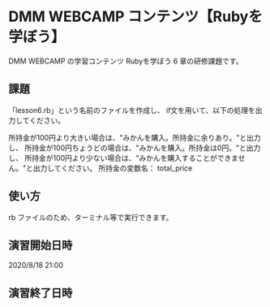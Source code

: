 # DMM WEBCAMP コンテンツ【Rubyを学ぼう】

DMM WEBCAMP の学習コンテンツ Rubyを学ぼう 6 章の研修課題です。

## 課題
「lesson6.rb」という名前のファイルを作成し、
if文を用いて、以下の処理を出力してください。

所持金が100円より大きい場合は、"みかんを購入。所持金に余りあり。"と出力し、
所持金が100円ちょうどの場合は、"みかんを購入。所持金は0円。"と出力し、
所持金が100円より少ない場合は、"みかんを購入することができません。"と出力してください。
所持金の変数名： total_price

## 使い方

rb ファイルのため、ターミナル等で実行できます。

## 演習開始日時

2020/8/18 21:00

## 演習終了日時
